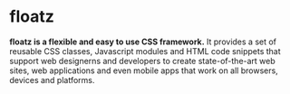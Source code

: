 floatz
======

**floatz is a flexible and easy to use CSS framework.** It provides a set of reusable CSS classes, Javascript modules and HTML code snippets that support web designerns and developers to create state-of-the-art web sites, web applications and even mobile apps that work on all browsers, devices and platforms.

